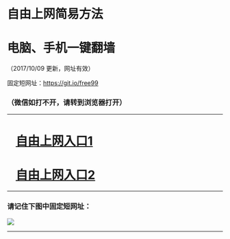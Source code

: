 ﻿# 自由上网简易方法

# 电脑、手机一键翻墙

（2017/10/09 更新，网址有效）

固定短网址：https://git.io/free99

### （微信如打不开，请转到浏览器打开）


***





# &nbsp;&nbsp; <a href="http://ft1520929219.fwq-tz-1001.info/fwqtz01.html?t=10090014282 " target="_blank">自由上网入口1</a>
# &nbsp;&nbsp; <a href="http://ft141501674.fwq-tz-1002.info/fwqtz02.html?t=100900123492 " target="_blank">自由上网入口2</a>
***

### 请记住下图中固定短网址：

<img src="https://s3-us-west-2.amazonaws.com/fwq-1001/yjfq-20170905okok.png" /> 


***

